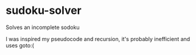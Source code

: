 # sudoku-solver
Solves an incomplete sodoku

I was inspired my pseudocode and recursion, it's probably inefficient and uses goto:(

